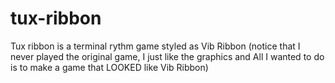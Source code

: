 # tux-ribbon
Tux ribbon is a terminal rythm game styled as Vib Ribbon (notice that I never played the original game, I just like the graphics and All I wanted to do is to make a game that LOOKED like Vib Ribbon)
